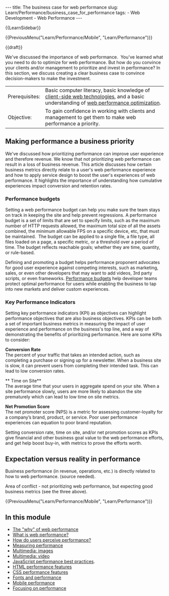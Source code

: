 --- title: The business case for web performance slug: Learn/Performance/business\_case\_for\_performance tags: - Web Development - Web Performance ---

{{LearnSidebar}}

{{PreviousMenu("Learn/Performance/Mobile", "Learn/Performance")}}

{{draft}}

We've discussed the importance of web performance.  You've learned what you need to do to optimize for web performance. But how do you convince your clients and/or management to prioritize and invest in performance? In this section, we discuss creating a clear business case to convince decision-makers to make the investment. 

<table><tbody><tr class="odd"><td>Prerequisites:</td><td>Basic computer literacy, basic knowledge of <a href="/en-US/docs/Learn/Getting_started_with_the_web">client-side web technologies</a>, and a basic understanding of <a href="/en-US/docs/Web/Performance">web performance optimization</a>.</td></tr><tr class="even"><td>Objective:</td><td>To gain confidence in working with clients and management to get them to make web performance a priority.</td></tr></tbody></table>

Making performance a business priority
--------------------------------------

We've discussed how prioritizing performance can improve user experience and therefore revenue. We know that not prioritizing web performance can result in a loss of business revenue. This article discusses how certain business metrics directly relate to a user's web performance experience and how to apply service design to boost the user's experiences of web performance. It highlights the importance of understanding how cumulative experiences impact conversion and retention rates.

### Performance budgets

Setting a web performance budget can help you make sure the team stays on track in keeping the site and help prevent regressions. A performance budget is a set of limits that are set to specify limits, such as the maximum number of HTTP requests allowed, the maximum total size of all the assets combined, the minimum allowable FPS on a specific device, etc, that must be maintained.  The budget can be applied to a single file, a file type, all files loaded on a page, a specific metric, or a threshold over a period of time. The budget reflects reachable goals; whether they are time, quantity, or rule-based.

Defining and promoting a budget helps performance proponent advocates for good user experience against competing interests, such as marketing, sales, or even other developers that may want to add videos, 3rd party scripts, or even frameworks. [Performance budgets](/en-US/docs/Web/Performance/Performance_budgets) help developer teams protect optimal performance for users while enabling the business to tap into new markets and deliver custom experiences.

### **K**ey **P**erformance **I**ndicators

Setting key performance indicators (KPI) as objectives can highlight performance objectives that are also business objectives. KPIs can be both a set of important business metrics in measuring the impact of user experience and performance on the business's top line, and a way of demonstrating the benefits of prioritizing performance. Here are some KPIs to consider:

**Conversion Rate**  
The percent of your traffic that takes an intended action, such as completing a purchase or signing up for a newsletter. When a business site is slow, it can prevent users from completing their intended task. This can lead to low conversion rates.

** Time on Site**  
The average time that your users in aggregate spend on your site. When a site performance slowly, users are more likely to abandon the site prematurely which can lead to low time on site metrics.

**Net Promotion Score**  
The net promoter score (NPS) is a metric for assessing customer-loyalty for a company’s brand, product, or service. Poor user performance experiences can equation to poor brand reputation.

Setting conversion rate, time on site, and/or net promotion scores as KPIs give financial and other business goal value to the web performance efforts, and get help boost buy-in, with metrics to prove the efforts worth.

Expectation versus reality in performance
-----------------------------------------

Business performance (in revenue, operations, etc.) is directly related to how to web performance. (source needed).

Area of conflict - not prioritizing web performance, but expecting good business metrics (see the three above).

{{PreviousMenu("Learn/Performance/Mobile", "Learn/Performance")}}

In this module
--------------

-   [The "why" of web performance](/en-US/docs/Learn/Performance/why_web_performance)
-   [What is web performance?](/en-US/docs/Learn/Performance/What_is_web_performance)
-   [How do users perceive performance?](/en-US/docs/Learn/Performance/Perceived_performance)
-   [Measuring performance](/en-US/docs/Learn/Performance/Measuring_performance)
-   [Multimedia: images](/en-US/docs/Learn/Performance/Multimedia)
-   [Multimedia: video](/en-US/docs/Learn/Performance/video)
-   [JavaScript performance best practices](/en-US/docs/Learn/Performance/JavaScript).
-   [HTML performance features](/en-US/docs/Learn/Performance/HTML)
-   [CSS performance features](/en-US/docs/Learn/Performance/CSS)
-   [Fonts and performance](/en-US/docs/Learn/Performance/Fonts)
-   [Mobile performance](/en-US/docs/Learn/Performance/Mobile)
-   [Focusing on performance](/en-US/docs/Learn/Performance/business_case_for_performance)
